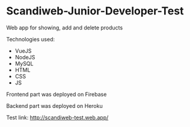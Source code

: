 # Scandiweb-Junior-Developer-Test
Web app for showing, add and delete products

Technologies used:
- VueJS
- NodeJS
- MySQL
- HTML
- CSS
- JS

Frontend part was deployed on Firebase

Backend part was deployed on Heroku

Test link: http://scandiweb-test.web.app/
